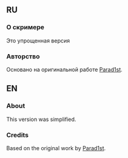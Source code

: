 ## RU
### О скримере
Это упрощенная версия
### Авторство
Основано на оригинальной работе [Parad1st](https://github.com/Parad1st).

## EN
### About
This version was simplified.
### Credits
Based on the original work by [Parad1st](https://github.com/Parad1st).
